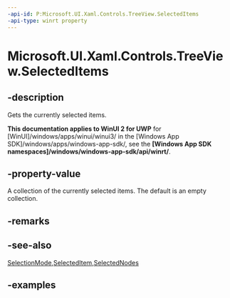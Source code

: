 ```yaml
---
-api-id: P:Microsoft.UI.Xaml.Controls.TreeView.SelectedItems
-api-type: winrt property
---
```


# Microsoft.UI.Xaml.Controls.TreeView.SelectedItems

<!--
public System.Collections.Generic.IList<object> SelectedItems { get; }
-->

## -description

Gets the currently selected items.

**This documentation applies to WinUI 2 for UWP** for [WinUI]/windows/apps/winui/winui3/ in the [Windows App SDK]/windows/apps/windows-app-sdk/, see the **[Windows App SDK namespaces]/windows/windows-app-sdk/api/winrt/**.

## -property-value

A collection of the currently selected items. The default is an empty collection.

## -remarks

## -see-also

[SelectionMode](treeview_selectionmode.md),[SelectedItem](treeview_selecteditem.md),[SelectedNodes](treeview_selectednodes.md)

## -examples

